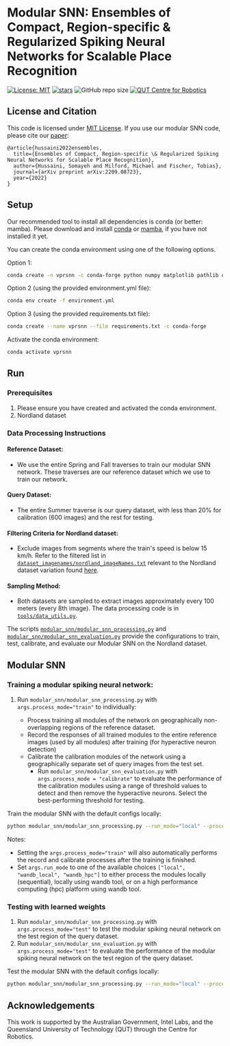 # Modular SNN: Ensembles of Compact, Region-specific & Regularized Spiking Neural Networks for Scalable Place Recognition

[![License: MIT](https://img.shields.io/badge/License-MIT-yellow.svg?style=flat-square)](https://creativecommons.org/licenses/by-nc-sa/4.0/)
[![stars](https://img.shields.io/github/stars/QVPR/VPRSNN.svg?style=flat-square)](https://github.com/QVPR/VPRSNN/stargazers)
![GitHub repo size](https://img.shields.io/github/repo-size/QVPR/VPRSNN.svg?style=flat-square)
[![QUT Centre for Robotics](https://img.shields.io/badge/collection-QUT%20Robotics-%23043d71?style=flat-square)](https://qcr.ai)

## License and Citation

This code is licensed under [MIT License](./LICENSE). If you use our modular SNN code, please cite our [paper](https://arxiv.org/abs/2209.08723):

```
@article{hussaini2022ensembles,
  title={Ensembles of Compact, Region-specific \& Regularized Spiking Neural Networks for Scalable Place Recognition},
  author={Hussaini, Somayeh and Milford, Michael and Fischer, Tobias},
  journal={arXiv preprint arXiv:2209.08723},
  year={2022}
}
```


## Setup

Our recommended tool to install all dependencies is conda (or better: mamba). Please download and install [conda](https://docs.conda.io/en/latest/) or [mamba](https://mamba.readthedocs.io/en/latest/), if you have not installed it yet. 


You can create the conda environment using one of the following options. 

Option 1: 

```bash
conda create -n vprsnn -c conda-forge python numpy matplotlib pathlib opencv tqdm pickle5 brian2 scikit-learn ipykernel numba cudatoolkit autopep8 pandas seaborn wandb
```

Option 2 (using the provided environment.yml file): 

```bash 
conda env create -f environment.yml
```

Option 3 (using the provided requirements.txt file):
```bash 
conda create --name vprsnn --file requirements.txt -c conda-forge
```

Activate the conda environment: 

```bash
conda activate vprsnn
```


## Run 
### Prerequisites
1. Please ensure you have created and activated the conda environment.  
2. Nordland dataset

### Data Processing Instructions

#### Reference Dataset: 
* We use the entire Spring and Fall traverses to train our modular SNN network. These traverses are our reference dataset which we use to train our network. 

#### Query Dataset:
* The entire Summer traverse is our query dataset, with less than 20% for calibration (600 images) and the rest for testing.

#### Filtering Criteria for Nordland dataset:
* Exclude images from segments where the train's speed is below 15 km/h. Refer to the filtered list in [`dataset_imagenames/nordland_imageNames.txt`](https://github.com/QVPR/VPRSNN/blob/modularSNN/dataset_imagenames/nordland_imageNames.txt) relevant to the Nordland dataset variation found [here](https://cloudstor.aarnet.edu.au/plus/s/2LtwUtLUFpUiUC8).

#### Sampling Method:
* Both datasets are sampled to extract images approximately every 100 meters (every 8th image). The data processing code is in [`tools/data_utils.py`](https://github.com/QVPR/VPRSNN/blob/main/tools/data_utils.py). 

The scripts [`modular_snn/modular_snn_processing.py`](https://github.com/QVPR/VPRSNN/blob/main/modular_snn/modular_snn_processing.py) and [`modular_snn/modular_snn_evaluation.py`](https://github.com/QVPR/VPRSNN/blob/main/modular_snn/modular_snn_evaluation.py) provide the configurations to train, test, calibrate, and evaluate our Modular SNN on the Nordland dataset.


## Modular SNN

### Training a modular spiking neural network:

1. Run `modular_snn/modular_snn_processing.py` with `args.process_mode="train"` to individually:

    * Process training all modules of the network on geographically non-overlapping regions of the reference dataset. 
    * Record the responses of all trained modules to the entire reference images (used by all modules) after training (for hyperactive neuron detection)
    * Calibrate the calibration modules of the network using a geographically separate set of query images from the test set.  
        * Run `modular_snn/modular_snn_evaluation.py` with `args.process_mode = "calibrate"` to evaluate the performance of the calibration modules using a range of threshold values to detect and then remove the hyperactive neurons. Select the best-performing threshold for testing. 


Train the modular SNN with the default configs locally: 
```bash
python modular_snn/modular_snn_processing.py --run_mode="local" --process_mode="train"
```


Notes:

* Setting the `args.process_mode="train"` will also automatically performs the record and calibrate processes after the training is finished. 
* Set `args.run_mode` to one of the available choices `["local", "wandb_local", "wandb_hpc"]` to either process the modules locally (sequential), locally using wandb tool, or on a high performance computing (hpc) platform using wandb tool. 


### Testing with learned weights

1. Run `modular_snn/modular_snn_processing.py` with `args.process_mode="test"` to test the modular spiking neural network on the test region of the query dataset. 
2. Run `modular_snn/modular_snn_evaluation.py` with `args.process_mode="test"` to evaluate the performance of the modular spiking neural network on the test region of the query dataset. 

Test the modular SNN with the default configs locally: 
```bash
python modular_snn/modular_snn_processing.py --run_mode="local" --process_mode="test"
```


## Acknowledgements
This work is supported by the Australian Government, Intel Labs, and the Queensland University of Technology (QUT) through the Centre for Robotics.